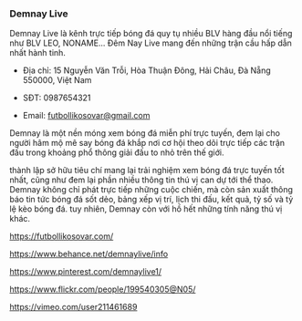 ### Demnay Live

Demnay Live là kênh trực tiếp bóng đá quy tụ nhiều BLV hàng đầu nổi tiếng như BLV LEO, NONAME... Đêm Nay Live mang đến những trận cầu hấp dẫn nhất hành tinh.

- Địa chỉ: 15 Nguyễn Văn Trỗi, Hòa Thuận Đông, Hải Châu, Đà Nẵng 550000, Việt Nam

- SĐT: 0987654321

- Email: futbollikosovar@gmail.com

Demnay là một nền móng xem bóng đá miễn phí trực tuyến, đem lại cho người hâm mộ mê say bóng đá khắp nơi cơ hội theo dõi trực tiếp các trận đấu trong khoảng phổ thông giải đấu to nhỏ trên thế giới.

thành lập sở hữu tiêu chí mang lại trải nghiệm xem bóng đá trực tuyến tốt nhất, cũng như đem lại phần nhiều thông tin thú vị can dự tới thể thao. Demnay không chỉ phát trực tiếp những cuộc chiến, mà còn sản xuất thông báo tin tức bóng đá sốt dẻo, bảng xếp vị trí, lịch thi đấu, kết quả, tỷ số và tỷ lệ kèo bóng đá. tuy nhiên, Demnay còn với hồ hết những tính năng thú vị khác.

https://futbollikosovar.com/

https://www.behance.net/demnaylive/info

https://www.pinterest.com/demnaylive1/

https://www.flickr.com/people/199540305@N05/

https://vimeo.com/user211461689
